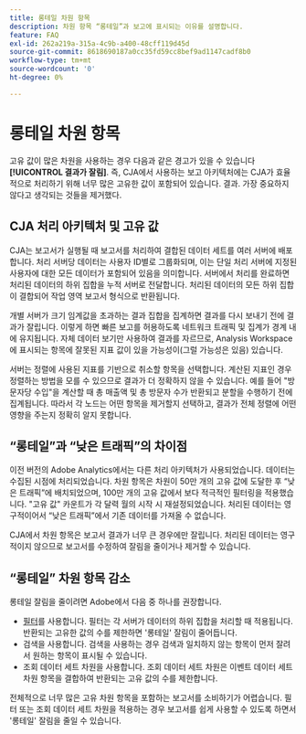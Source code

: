 ```yaml
---
title: 롱테일 차원 항목
description: 차원 항목 “롱테일”과 보고에 표시되는 이유를 설명합니다.
feature: FAQ
exl-id: 262a219a-315a-4c9b-a400-48cff119d45d
source-git-commit: 8618690187a0cc35fd59cc8bef9ad1147cadf8b0
workflow-type: tm+mt
source-wordcount: '0'
ht-degree: 0%

---
```


# 롱테일 차원 항목

고유 값이 많은 차원을 사용하는 경우 다음과 같은 경고가 있을 수 있습니다 **[!UICONTROL 결과가 잘림]**.  즉, CJA에서 사용하는 보고 아키텍처에는 CJA가 효율적으로 처리하기 위해 너무 많은 고유한 값이 포함되어 있습니다. 결과. 가장 중요하지 않다고 생각되는 것들을 제거했다.

## CJA 처리 아키텍처 및 고유 값

CJA는 보고서가 실행될 때 보고서를 처리하여 결합된 데이터 세트를 여러 서버에 배포합니다. 처리 서버당 데이터는 사용자 ID별로 그룹화되며, 이는 단일 처리 서버에 지정된 사용자에 대한 모든 데이터가 포함되어 있음을 의미합니다. 서버에서 처리를 완료하면 처리된 데이터의 하위 집합을 누적 서버로 전달합니다. 처리된 데이터의 모든 하위 집합이 결합되어 작업 영역 보고서 형식으로 반환됩니다.

개별 서버가 크기 임계값을 초과하는 결과 집합을 집계하면 결과를 다시 보내기 전에 결과가 잘립니다. 이렇게 하면 빠른 보고를 허용하도록 네트워크 트래픽 및 집계가 경계 내에 유지됩니다.  자체 데이터 보기만 사용하여 결과를 자르므로, Analysis Workspace에 표시되는 항목에 잘못된 지표 값이 있을 가능성이(그럴 가능성은 있음) 있습니다.

서버는 정렬에 사용된 지표를 기반으로 취소할 항목을 선택합니다.  계산된 지표인 경우 정렬하는 방법을 모를 수 있으므로 결과가 더 정확하지 않을 수 있습니다.  예를 들어 &quot;방문자당 수입&quot;을 계산할 때 총 매출액 및 총 방문자 수가 반환되고 분할을 수행하기 전에 집계됩니다. 따라서 각 노드는 어떤 항목을 제거할지 선택하고, 결과가 전체 정렬에 어떤 영향을 주는지 정확히 알지 못합니다.

## “롱테일”과 “낮은 트래픽”의 차이점

이전 버전의 Adobe Analytics에서는 다른 처리 아키텍처가 사용되었습니다. 데이터는 수집된 시점에 처리되었습니다. 차원 항목은 차원이 50만 개의 고유 값에 도달한 후 “낮은 트래픽”에 배치되었으며, 100만 개의 고유 값에서 보다 적극적인 필터링을 적용했습니다. &quot;고유 값&quot; 카운트가 각 달력 월의 시작 시 재설정되었습니다. 처리된 데이터는 영구적이어서 “낮은 트래픽”에서 기존 데이터를 가져올 수 없습니다.

CJA에서 차원 항목은 보고서 결과가 너무 큰 경우에만 잘립니다. 처리된 데이터는 영구적이지 않으므로 보고서를 수정하여 잘림을 줄이거나 제거할 수 있습니다.

## “롱테일” 차원 항목 감소

롱테일 잘림을 줄이려면 Adobe에서 다음 중 하나를 권장합니다.

* [필터](/help/components/filters/create-filters.md)를 사용합니다. 필터는 각 서버가 데이터의 하위 집합을 처리할 때 적용됩니다. 반환되는 고유한 값의 수를 제한하면 &#39;롱테일&#39; 잘림이 줄어듭니다.
* 검색을 사용합니다. 검색을 사용하는 경우 검색과 일치하지 않는 항목이 먼저 잘려서 원하는 항목이 표시될 수 있습니다.
* 조회 데이터 세트 차원을 사용합니다. 조회 데이터 세트 차원은 이벤트 데이터 세트 차원 항목을 결합하여 반환되는 고유 값의 수를 제한합니다.

전체적으로 너무 많은 고유 차원 항목을 포함하는 보고서를 소비하기가 어렵습니다. 필터 또는 조회 데이터 세트 차원을 적용하는 경우 보고서를 쉽게 사용할 수 있도록 하면서 &#39;롱테일&#39; 잘림을 줄일 수 있습니다.

